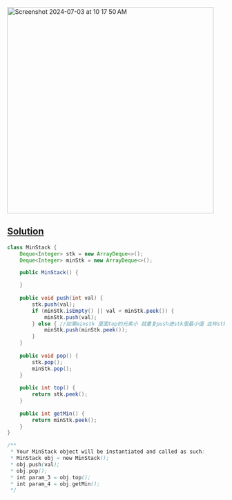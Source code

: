 <img width="478" alt="Screenshot 2024-07-03 at 10 17 50 AM" src="https://github.com/kkkkevx/DSA2/assets/108632304/5ad7357a-ea52-4d01-883e-4a95a2e9ed48">

## [Solution](https://leetcode.cn/problems/min-stack/description/)

```java
class MinStack {
    Deque<Integer> stk = new ArrayDeque<>();
    Deque<Integer> minStk = new ArrayDeque<>();

    public MinStack() {

    }
    
    public void push(int val) {
        stk.push(val);
        if (minStk.isEmpty() || val < minStk.peek()) {
            minStk.push(val);
        } else { //如果minstk 里面top的元素小 就重复push进stk里最小值 这样stk pop的时候也不会影响最小值
            minStk.push(minStk.peek());
        }
    }
    
    public void pop() {
        stk.pop();
        minStk.pop();
    }
    
    public int top() {
        return stk.peek();
    }
    
    public int getMin() {
        return minStk.peek();
    }
}

/**
 * Your MinStack object will be instantiated and called as such:
 * MinStack obj = new MinStack();
 * obj.push(val);
 * obj.pop();
 * int param_3 = obj.top();
 * int param_4 = obj.getMin();
 */
```
